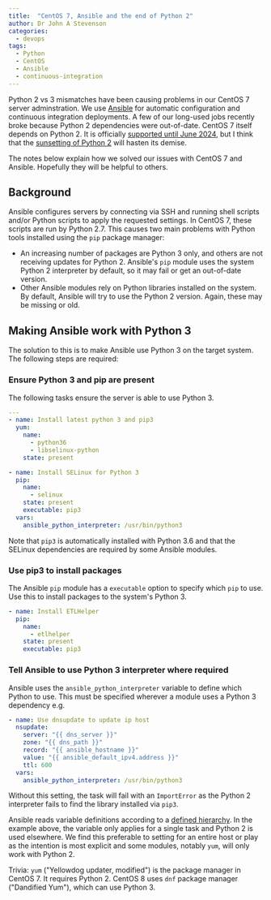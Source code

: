 ```yaml
---
title:  "CentOS 7, Ansible and the end of Python 2"
author: Dr John A Stevenson
categories:
  - devops
tags:
  - Python
  - CentOS
  - Ansible
  - continuous-integration
---
```


Python 2 vs 3 mismatches have been causing problems in our
CentOS 7 server adminstration.
We use [Ansible](https://www.ansible.com/) for automatic configuration and
continuous integration deployments.
A few of our long-used jobs recently broke because Python 2 dependencies were out-of-date.
CentOS 7 itself depends on Python 2.
It is officially [supported until
June 2024](https://wiki.centos.org/About/Product), but I think that the [sunsetting
of Python 2](https://www.python.org/doc/sunset-python-2/) will hasten its
demise.

The notes below explain how we solved our issues with CentOS 7 and Ansible.
Hopefully they will be helpful to others.


## Background

Ansible configures servers by connecting via SSH and running
shell scripts and/or Python scripts to apply the requested settings.
In CentOS 7, these scripts are run by Python 2.7.
This causes two main problems with Python tools installed using the `pip`
package manager:

  - An increasing number of packages are Python 3 only, and others are not receiving updates for Python 2.  Ansible's `pip` module uses the system Python 2 interpreter by default, so it may fail or get an out-of-date version.
  - Other Ansible modules rely on Python libraries installed on the system.  By default, Ansible will try to use
the Python 2 version.  Again, these may be missing or old.


## Making Ansible work with Python 3

The solution to this is to make Ansible use Python 3 on the target system.  The
following steps are required:

### Ensure Python 3 and pip are present

The following tasks ensure the server is able to use Python 3.

```yaml
---
- name: Install latest python 3 and pip3
  yum:
    name:
      - python36
      - libselinux-python
    state: present

- name: Install SELinux for Python 3
  pip:
    name:
      - selinux
    state: present
    executable: pip3
  vars:
    ansible_python_interpreter: /usr/bin/python3
```

Note that `pip3` is automatically installed with Python 3.6 and that the
SELinux dependencies are required by some Ansible modules.

### Use pip3 to install packages

The Ansible `pip` module has a `executable` option to specify which `pip` to
use.  Use this to install
packages to the system's Python 3.

```yaml
- name: Install ETLHelper
  pip:
    name:
      - etlhelper
    state: present
    executable: pip3
```

### Tell Ansible to use Python 3 interpreter where required

Ansible uses the `ansible_python_interpreter` variable to define which Python to
use.  This must be specified wherever a module uses a Python 3 dependency e.g.

```yaml
- name: Use dnsupdate to update ip host
  nsupdate:
    server: "{{ dns_server }}"
    zone: "{{ dns_path }}"
    record: "{{ ansible_hostname }}"
    value: "{{ ansible_default_ipv4.address }}"
    ttl: 600
  vars:
    ansible_python_interpreter: /usr/bin/python3
```

Without this setting, the task will fail with an `ImportError` as the Python
2 interpreter fails to find the library installed via `pip3`.

Ansible reads variable definitions according to a [defined
hierarchy](https://docs.ansible.com/ansible/latest/user_guide/playbooks_variables.html#variable-precedence-where-should-i-put-a-variable).
In the example above, the variable only applies for a single
task and Python 2 is used elsewhere.  We find this preferable to setting for
an entire host or play as the intention is most
explicit and some modules, notably `yum`, will only work with Python
2.

Trivia: `yum` ("Yellowdog updater, modified") is the package manager in CentOS 7.  It requires Python 2.  CentOS 8 uses `dnf` package manager ("Dandified Yum"), which can use Python 3.
